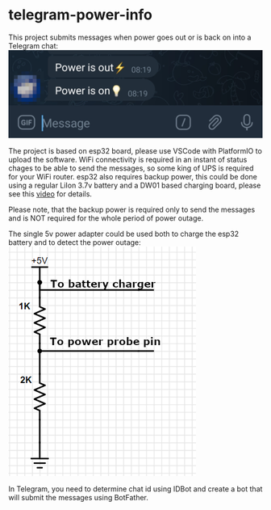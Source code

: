 # telegram-power-info
This project submits messages when power goes out or is back on into a Telegram chat:
![chat](tg.jpg)

The project is based on esp32 board, please use VSCode with PlatformIO to upload the software.
WiFi connectivity is required in an instant of status chages to be able to send the messages,
so some king of UPS is required for your WiFi router. esp32 also requires backup power, 
this could be done using a regular LiIon 3.7v battery and a DW01 based charging board, please see this
[video](https://www.youtube.com/watch?v=Lk__xTxLlY0) for details.

Please note, that the backup power is required only to send the messages and is NOT required for the
whole period of power outage.

The single 5v power adapter could be used both to charge the esp32 battery and to detect the power outage:
![schematic](schematic.png)

In Telegram, you need to determine chat id using IDBot and create a bot that will submit the messages using BotFather.

